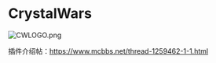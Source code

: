 # CrystalWars
![CWLOGO.png](https://s2.loli.net/2022/01/17/DYcCsy7bFN5jIgf.png)

插件介绍帖：https://www.mcbbs.net/thread-1259462-1-1.html